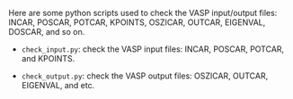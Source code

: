 Here are some python scripts used to check the VASP input/output files: INCAR, POSCAR, POTCAR, KPOINTS, OSZICAR, OUTCAR, EIGENVAL, DOSCAR, and so on.

- `check_input.py`: check the VASP input files: INCAR, POSCAR, POTCAR, and KPOINTS.

- `check_output.py`: check the VASP output files: OSZICAR, OUTCAR, EIGENVAL, and etc.
